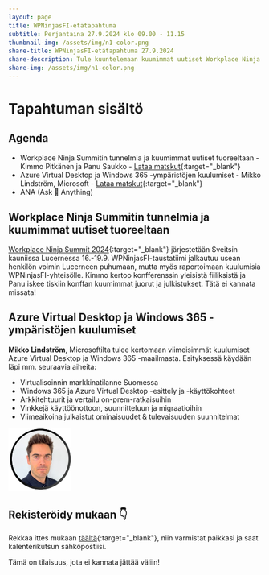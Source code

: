 ```yaml
---
layout: page
title: WPNinjasFI-etätapahtuma
subtitle: Perjantaina 27.9.2024 klo 09.00 - 11.15
thumbnail-img: /assets/img/n1-color.png
share-title: WPNinjasFI-etätapahtuma 27.9.2024
share-description: Tule kuuntelemaan kuumimmat uutiset Workplace Ninja Summitista! Lisäksi on luvassa kattava katsaus Azure Virtual Desktop ja Windows 365 -maailmaan. 
share-img: /assets/img/n1-color.png
--- 
```

# Tapahtuman sisältö
## Agenda
- Workplace Ninja Summitin tunnelmia ja kuumimmat uutiset tuoreeltaan - Kimmo Pitkänen ja Panu Saukko - [Lataa matskut](/tapahtumat/20240927/20240927-workplace-ninja-summit-terveiset.pdf){:target="_blank"}
- Azure Virtual Desktop ja Windows 365 -ympäristöjen kuulumiset - Mikko Lindström, Microsoft - [Lataa matskut](/tapahtumat/20240927/Microsoft-virtualization-solutions.pdf){:target="_blank"}
- ANA (Ask 🥷 Anything)

## Workplace Ninja Summitin tunnelmia ja kuumimmat uutiset tuoreeltaan
[Workplace Ninja Summit 2024](https://www.wpninjas.ch/events/workplace-ninja-summit-2024/){:target="_blank"} järjestetään Sveitsin kauniissa Lucernessa 16.-19.9. WPNinjasFI-taustatiimi jalkautuu usean henkilön voimin Lucerneen puhumaan, mutta myös raportoimaan kuulumisia WPNinjasFI-yhteisölle. Kimmo kertoo konfferenssin yleisistä fiiliksistä ja Panu iskee tiskiin konffan kuumimmat juorut ja julkistukset. Tätä ei kannata missata!

## Azure Virtual Desktop ja Windows 365 -ympäristöjen kuulumiset
**Mikko Lindström**, Microsoftilta tulee kertomaan viimeisimmät kuulumiset Azure Virtual Desktop ja Windows 365 -maailmasta. Esityksessä käydään läpi mm. seuraavia aiheita:
- Virtualisoinnin markkinatilanne Suomessa
- Windows 365 ja Azure Virtual Desktop -esittely ja -käyttökohteet
- Arkkitehtuurit ja vertailu on-prem-ratkaisuihin
- Vinkkejä käyttöönottoon, suunnitteluun ja migraatioihin
- Viimeaikoina julkaistut ominaisuudet & tulevaisuuden suunnitelmat

<div align="left">
  <img src="/assets/img/mikko_lindstrom.png" width="25%">
</div>

## Rekisteröidy mukaan 👇
Rekkaa ittes mukaan [täältä](https://events.teams.microsoft.com/event/daa273f2-90ea-48dc-87a3-8d16fa92f042@84dc9e35-ee96-4291-9726-fad8009fb935){:target="_blank"}, niin varmistat paikkasi ja saat kalenterikutsun sähköpostiisi. 

Tämä on tilaisuus, jota ei kannata jättää väliin!
